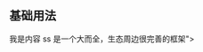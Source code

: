 ## 基础用法
<Tabs v-model="activeName">
<Tab title="a">我是内容</Tab>
<Tab title="b">ss</Tab>
<Tab title="c">是一个大而全，生态周边很完善的框架"></Tab>
</Tabs>

<script>
  export default {
  data() {
    return {
      activeName: "b"
    }
  }
}
</script>